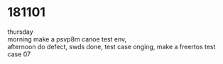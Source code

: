 # 181101

thursday  
morning make a psvp8m canoe test env,   
afternoon do defect, swds done, test case onging, make a freertos test case 07  
